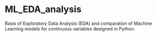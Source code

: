 # ML_EDA_analysis
Basis of Exploratory Data Analysis (EDA) and comparation of Machine Learning models for continuous variables designed in Python.

